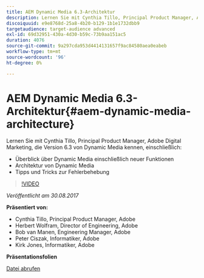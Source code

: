 ```yaml
---
title: AEM Dynamic Media 6.3-Architektur
description: Lernen Sie mit Cynthia Tillo, Principal Product Manager, Adobe Digital Marketing, die Version 6.3 von Dynamic Media kennen.
discoiquuid: e9e8768d-25a8-4b20-b129-1b1e1732dbb9
targetaudience: target-audience advanced
exl-id: 69d32951-430a-4d30-b59c-73b9aa151ac5
duration: 4076
source-git-commit: 9a297cda953d4414131657f9ac84580aea0eabeb
workflow-type: tm+mt
source-wordcount: '96'
ht-degree: 0%

---
```


# AEM Dynamic Media 6.3-Architektur{#aem-dynamic-media-architecture}

Lernen Sie mit Cynthia Tillo, Principal Product Manager, Adobe Digital Marketing, die Version 6.3 von Dynamic Media kennen, einschließlich:

* Überblick über Dynamic Media einschließlich neuer Funktionen
* Architektur von Dynamic Media
* Tipps und Tricks zur Fehlerbehebung

>[!VIDEO](https://video.tv.adobe.com/v/19570/?quality=9)

*Veröffentlicht am 30.08.2017*

**Präsentiert von:**

* Cynthia Tillo, Principal Product Manager, Adobe
* Herbert Wolfram, Director of Engineering, Adobe
* Bob van Manen, Engineering Manager, Adobe
* Peter Ciszak, Informatiker, Adobe
* Kirk Jones, Informatiker, Adobe

**Präsentationsfolien**

[Datei abrufen](assets/dynamicmedia83017.pdf)
<!--
[Get back to the Overview](https://helpx.adobe.com/experience-manager/kt/eseminars/gems/aem-index.html)
-->
